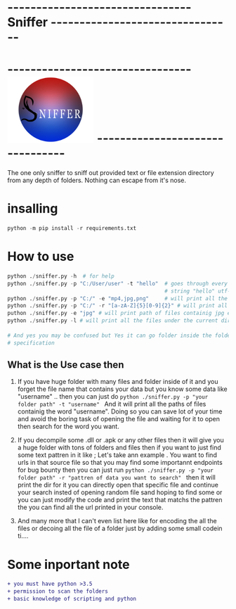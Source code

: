 # -------------------------------- Sniffer --------------------------------
# -------------------------------- <img src="https://github.com/leyuskckiran1510/Sniffer/blob/main/sniffer/sniffer.png"  height="150"> --------------------------------
The one only sniffer to sniff out provided text or file extension directory from any depth of folders. Nothing can escape from it's nose.



# insalling
```python
python -m pip install -r requirements.txt


```
# How to use
 ```python
 python ./sniffer.py -h  # for help
 python ./sniffer.py -p "C:/User/user" -t "hello"  # goes through every files and folder under path C:/User/user.. and print the path of files containig 
                                                   # string "hello" utf-8    encoded only for now
python ./sniffer.py -p "C:/" -e "mp4,jpg,png"     # will print all the paths of files having extension mp4,jpg,png under dir "C:/"
python ./sniffer.py -p "C:/" -r "[a-zA-Z]{5}[0-9]{2}" # will print all the files path having text that mathes the given regex pattren
puthon ./sniffer.py -e "jpg" # will print path of files containig jpg extension from the dirictory of the sniffer file 
python ./sniffer.py -l # will print all the files under the current dir or use -p to specify path 

# And yes you may be confused but Yes it can go folder inside the folder inside the folder deep under to the last fiels to find the files and will print their path if matchs the 
# specification

 ```
  

## What is the Use case then
1) If you have huge folder with many files and folder inside of it and you forget the file name that contains your data but you know some data like "username" .. 
    then you can just do 
    `python ./sniffer.py -p "your folder path" -t "username" `
    And it will print all the paths of files containig the word "username". Doing so you can save lot of your time and avoid the boring task of opening the file and waiting for      it to open then search for the word you want.

2) If you decompile some .dll or .apk or any other files then it will give you a huge folder with tons of folders and files then if you want to just find some text pattren in it
    like ; Let's take ann example . You want to find urls in that source file so that you may find some importannt endpoints for bug bounty
    then you can just run
    `python ./sniffer.py -p "your folder path" -r "pattren of data you want to search" `
  then it will print the dir for it you can directly open that specific file and continue your search insted of opening random file sand hoping to find some
  or you can just modify the code and print the text that matchs the pattren the you can find all the url printed in your console.
3) And many more that I can't even list here like for encoding the all the files or decoing all the file of a folder just by adding some small codein ti....
  


# Some inportant note
```diff
+ you must have python >3.5
+ permission to scan the folders 
+ basic knowledge of scripting and python

```

